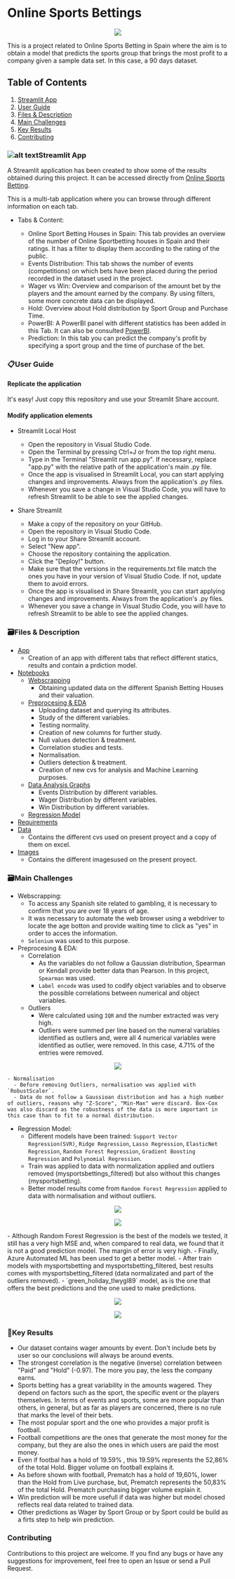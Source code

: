 # **Online Sports Bettings**

<p align="center">
  <img src="Images\soccer-9133_256.gif">
</p>

 This is a project related to Online Sports Betting in Spain where the aim is to obtain a model that predicts the sports group that brings the most profit to a company given a sample data set. In this case, a 90 days dataset. 

## **Table of Contents**

 1. [Streamlit App](#Streamlit-App)
 2. [User Guide](User-Guide)
 3. [Files & Description](Files-&-Description)
 4. [Main Challenges](Main-Challenges)
 4. [Key Results](Key-Results)
 5. [Contributing](Contributing)


### ![alt text](Images/streamlit-1.png)**Streamlit App**

A Streamlit application has been created to show some of the results obtained during this project. It can be accessed directly from [Online Sports Betting](https://online-sports-bettings-kbrepywzhd5mjvfpihsmsb.streamlit.app/).    
  
This is a multi-tab application where you can browse through different information on each tab.     
  - Tabs & Content:     

    - Online Sport Betting Houses in Spain: This tab provides an overview of the number of Online Sportbetting houses in Spain and their ratings. It has a filter to display them according to the rating of the public.       
    - Events Distribution: This tab shows the number of events (competitions) on which bets have been placed during the period recorded in the dataset used in the project.     
    - Wager vs Win: Overview and comparison of the amount bet by the players and the amount earned by the company. By using filters, some more concrete data can be displayed.     
    - Hold: Overview about Hold distribution by Sport Group and Purchase Time. 
    - PowerBI: A PowerBI panel with different statistics has been added in this Tab. It can also be consulted [PowerBI](https://app.fabric.microsoft.com/view?r=eyJrIjoiZTIyMjcxNjktZGExMS00MDljLWJmMjYtYzFiZDMzMmZhMDZiIiwidCI6IjhhZWJkZGI2LTM0MTgtNDNhMS1hMjU1LWI5NjQxODZlY2M2NCIsImMiOjl9&pageName=ReportSection).     
    - Prediction: In this tab you can predict the company's profit by specifying a sport group and the time of purchase of the bet.       

### **📋User Guide**

#### Replicate the application  

  It's easy! Just copy this repository and use your Streamlit Share account.  
 
#### Modify application elements 

- Streamlit Local Host  

  - Open the repository in Visual Studio Code.  
  - Open the Terminal by pressing Ctrl+J or from the top right menu.  
  - Type in the Terminal "Streamlit run app.py". If necessary, replace "app.py" with the relative path of the application's main .py file.  
  - Once the app is visualised in Streamlit Local, you can start applying changes and improvements. Always from the application's .py files.  
  - Whenever you save a change in Visual Studio Code, you will have to refresh Streamlit to be able to see the applied changes. 

- Share Streamlit 

  - Make a copy of the repository on your GitHub. 
  - Open the repository in Visual Studio Code.  
  - Log in to your Share Streamlit account. 
  - Select "New app". 
  - Choose the repository containing the application. 
  - Click the "Deploy!" button. 
  - Make sure that the versions in the requirements.txt file match the ones you have in your version of Visual Studio Code. If not, update them to avoid errors.  
  - Once the app is visualised in Share Streamlit, you can start applying changes and improvements. Always from the application's .py files.  
  - Whenever you save a change in Visual Studio Code, you will have to refresh Streamlit to be able to see the applied changes. 

### **🗃️Files & Description**

- [App](app.py)
  - Creation of an app with different tabs that reflect different statics, results and contain a prdiction model.
- [Notebooks](Notebooks)
  - [Webscrapping](Notebooks/Webscrapping_Betting_Houses.ipynb)
    - Obtaining updated data on the different Spanish Betting Houses and their valuation. 
  - [Preprocesing & EDA](Notebooks/Data_Pre-Processing_&_EDA.ipynb)
    - Uploading dataset and querying its attributes.
    - Study of the different variables.
    - Testing normality.
    - Creation of new columns for further study.
    - Null values detection & treatment.
    - Correlation studies and tests.
    - Normalisation.
    - Outliers detection & treatment.
    - Creation of new cvs for analysis and Machine Learning purposes.
  - [Data Analysis Graphs](Notebooks/Data_Analysis_Graphs.ipynb)
    - Events Distribution by different variables.
    - Wager Distribution by different variables.
    - Win Distribution by different variables.
  - [Regression Model](Notebooks/Regression_model_Winnings.ipynb)
- [Requirements](requirements.txt)
- [Data](Data)
  - Contains the different cvs used on present proyect and a copy of them on excel. 
- [Images](Images)
  - Contains the different imagesused on the present proyect. 

### **🗃️Main Challenges**

  - Webscrapping: 
    - To access any Spanish site related to gambling, it is necessary to confirm that you are over 18 years of age.
    - It was necessary to automate the web browser using a webdriver to locate the age botton and provide waiting time to click as "yes" in order to acces the information. 
    - `Selenium` was used to this purpose. 
  - Preprocesing & EDA:
    - Correlation 
      - As the variables do not follow a Gaussian distribution, Spearman or Kendall provide better data than Pearson. In this project, `Spearman` was used.
      - `Label encode` was used to codify object variables and to observe the possible correlations between numerical and object variables. 
    - Outliers
      - Were calculated using `IQR` and the number extracted was very high.
      - Outliers were summed per line based on the numeral variables identified as outliers and, were all 4 numerical variables were identified as outlier, were removed. In this case, 4.71% of the entries were removed.    

<p align="center">
  <img src="Images\image.png">
</p>   


    - Normalisation 
      - Before removing Outliers, normalisation was applied with `RobustScaler`.
      - Data do not follow a Gaussioan distribution and has a high number of outliers, reasons why "Z-Score", "Min-Max" were discard. Box-Cox was also discard as the robustness of the data is more important in this case than to fit to a normal distribution. 

  - Regression Model:     
    - Different models have been trained: `Support Vector Regression(SVR)`, `Ridge Regression`, `Lasso Regression`, `ElasticNet Regression`, `Random Forest Regression`, `Gradient Boosting Regression` and `Polynomial Regression`.   
    - Train was applied to data with normalization applied and outliers removed (mysportsbettings_filtered) but also without this changes (mysportsbetting).   
    - Better model results come from `Random Forest Regression` applied to data with normalisation and without outliers.   
<p align="center">
  <img src="Images\image-3.png">
</p>   
<p align="center">
  <img src="Images\image-4.png">
</p>   
    - Although Random Forest Regression is the best of the models we tested, it still has a very high MSE and, when compared to real data, we found that it is not a good prediction model. The margin of error is very high. 
    - Finally, Azure Automated ML has been used to get a better model. 
    - After train models with mysportsbetting and mysportsbetting_filtered, best results comes with mysportsbetting_filtered (data normalizated and part of the outliers removed).
    - `green_holiday_tlwygl89` model, as is the one that offers the best predictions and the one used to make predictions. 
<p align="center">
  <img src="Images\greenmodel-5.png">
</p>   
<p align="center">
  <img src="Images\greenmodelhow.png">
</p>   

 
### **🎯Key Results**
  - Our dataset contains wager amounts by event. Don't include bets by user so our conclusions will always be around events. 
  - The strongest correlation is the negative (inverse) correlation between "Paid" and "Hold" (-0.97). The more you pay, the less the company earns.
  - Sports betting has a great variability in the amounts wagered. They depend on factors such as the sport, the specific event or the players themselves. In terms of events and sports, some are more popular than others, in general, but as far as players are concerned, there is no rule that marks the level of their bets.
  - The most popular sport and the one who provides a major profit is football.
  - Football competitions are the ones that generate the most money for the company, but they are also the ones in which users are paid the most money. 
  - Even if footbal has a hold of 19.59% , this 19.59% represents the 52,86% of the total Hold. Bigger volume on football explains it. 
  - As before shown with football, Prematch has a hold of 19,60%, lower than the Hold from Live purchase, but, Prematch represents the 50,83% of the total Hold. Prematch purchasing bigger volume explain it. 
  - Win prediction will be more usefull if data was higher but model chosed reflects real data related to trained data.
  - Other predictions as Wager by Sport Group or by Sport could be build as a firts step to help win prediction. 

### **Contributing**

  Contributions to this project are welcome. If you find any bugs or have any suggestions for improvement, feel free to open an Issue or send a Pull Request.


